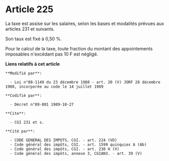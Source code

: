 # Article 225

La taxe est assise sur les salaires, selon les bases et modalités prévues aux articles 231 et suivants.

Son taux est fixé à 0,50 %.

Pour le calcul de la taxe, toute fraction du montant des appointements imposables n'excédant pas 10 F est négligé.

**Liens relatifs à cet article**

	**Modifié par**:

	  - Loi n°88-1149 du 23 décembre 1988 - art. 20 (V) JORF 28 décembre 1988, incorporée au code le 14 juillet 1989

	**Codifié par**:

	  - Décret n°89-801 1989-10-27

	**Cite**:

	  - CGI 231 et s.

	**Cité par**:

	  - CODE GENERAL DES IMPOTS, CGI. - art. 224 (VD)
	  - Code général des impôts, CGI. - art. 1599 quinquies A (Ab)
	  - Code général des impôts, CGI. - art. 230 H (V)
	  - Code général des impôts, annexe 3, CGIAN3. - art. 39 (V)
